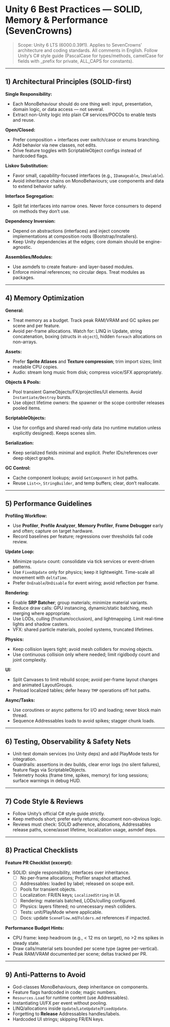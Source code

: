 # Unity 6 Best Practices — SOLID, Memory & Performance (SevenCrowns)

> Scope: Unity 6 LTS (6000.0.39f1). Applies to SevenCrowns’ architecture and coding standards. All comments in English. Follow Unity’s C# style guide (PascalCase for types/methods, camelCase for fields with \_prefix for private, ALL_CAPS for constants).

---

## 1) Architectural Principles (SOLID-first)

**Single Responsibility:**

* Each MonoBehaviour should do one thing well: input, presentation, domain logic, or data access — not several.
* Extract non-Unity logic into plain C# services/POCOs to enable tests and reuse.

**Open/Closed:**

* Prefer composition + interfaces over switch/case or enums branching. Add behavior via new classes, not edits.
* Drive feature toggles with ScriptableObject configs instead of hardcoded flags.

**Liskov Substitution:**

* Favor small, capability-focused interfaces (e.g., `IDamageable`, `IHealable`).
* Avoid inheritance chains on MonoBehaviours; use components and data to extend behavior safely.

**Interface Segregation:**

* Split fat interfaces into narrow ones. Never force consumers to depend on methods they don’t use.

**Dependency Inversion:**

* Depend on abstractions (interfaces) and inject concrete implementations at composition roots (Bootstrap/Installers).
* Keep Unity dependencies at the edges; core domain should be engine-agnostic.

**Assemblies/Modules:**

* Use asmdefs to create feature- and layer-based modules.
* Enforce minimal references; no circular deps. Treat modules as packages.

---

## 4) Memory Optimization

**General:**

* Treat memory as a budget. Track peak RAM/VRAM and GC spikes per scene and per feature.
* Avoid per-frame allocations. Watch for: LINQ in Update, string concatenation, boxing (structs in `object`), hidden `foreach` allocations on non-arrays.

**Assets:**

* Prefer **Sprite Atlases** and **Texture compression**; trim import sizes; limit readable CPU copies.
* Audio: stream long music from disk; compress voice/SFX appropriately.

**Objects & Pools:**

* Pool transient GameObjects/FX/projectiles/UI elements. Avoid `Instantiate/Destroy` bursts.
* Use object lifetime owners: the spawner or the scope controller releases pooled items.

**ScriptableObjects:**

* Use for configs and shared read-only data (no runtime mutation unless explicitly designed). Keeps scenes slim.

**Serialization:**

* Keep serialized fields minimal and explicit. Prefer IDs/references over deep object graphs.

**GC Control:**

* Cache component lookups; avoid `GetComponent` in hot paths.
* Reuse `List<>`, `StringBuilder`, and temp buffers; clear, don’t reallocate.

---

## 5) Performance Guidelines

**Profiling Workflow:**

* Use **Profiler**, **Profile Analyzer**, **Memory Profiler**, **Frame Debugger** early and often; capture on target hardware.
* Record baselines per feature; regressions over thresholds fail code review.

**Update Loop:**

* Minimize `Update` count: consolidate via tick services or event-driven patterns.
* Use `FixedUpdate` only for physics; keep it lightweight. Time-scale all movement with `deltaTime`.
* Prefer `OnEnable`/`OnDisable` for event wiring; avoid reflection per frame.

**Rendering:**

* Enable **SRP Batcher**; group materials; minimize material variants.
* Reduce draw calls: GPU instancing, dynamic/static batching, mesh merging where appropriate.
* Use LODs, culling (frustum/occlusion), and lightmapping. Limit real-time lights and shadow casters.
* VFX: shared particle materials, pooled systems, truncated lifetimes.

**Physics:**

* Keep collision layers tight; avoid mesh colliders for moving objects.
* Use continuous collision only where needed; limit rigidbody count and joint complexity.

**UI:**

* Split Canvases to limit rebuild scope; avoid per-frame layout changes and animated LayoutGroups.
* Preload localized tables; defer heavy `TMP` operations off hot paths.

**Async/Tasks:**

* Use coroutines or async patterns for I/O and loading; never block main thread.
* Sequence Addressables loads to avoid spikes; stagger chunk loads.

---

## 6) Testing, Observability & Safety Nets

* Unit-test domain services (no Unity deps) and add PlayMode tests for integration.
* Guardrails: assertions in dev builds, clear error logs (no silent failures), feature flags via ScriptableObjects.
* Telemetry hooks (frame time, spikes, memory) for long sessions; surface warnings in debug HUD.

---

## 7) Code Style & Reviews

* Follow Unity’s official C# style guide strictly.
* Keep methods short; prefer early returns; document non-obvious logic.
* Reviews must check: SOLID adherence, allocations, Addressables release paths, scene/asset lifetime, localization usage, asmdef deps.

---

## 8) Practical Checklists

**Feature PR Checklist (excerpt):**

* SOLID: single responsibility, interfaces over inheritance.
  * [ ] No per-frame allocations; Profiler snapshot attached.
  * [ ] Addressables: loaded by label; released on scope exit.
  * [ ] Pools for transient objects.
  * [ ] Localization: FR/EN keys; `LocalizedString` in UI.
  * [ ] Rendering: materials batched, LODs/culling configured.
  * [ ] Physics: layers filtered; no unnecessary mesh colliders.
  * [ ] Tests: unit/PlayMode where applicable.
  * [ ] Docs: update `SceneFlow.md`/`Folders.md` references if impacted.

**Performance Budget Hints:**

* CPU frame: keep headroom (e.g., \< 12 ms on target), no \>2 ms spikes in steady state.
* Draw calls/material sets bounded per scene type (agree per-vertical).
* Peak RAM/VRAM documented per scene; deltas tracked per PR.

---

## 9) Anti-Patterns to Avoid

* God-classes MonoBehaviours, deep inheritance on components.
* Feature flags hardcoded in code; magic numbers.
* `Resources.Load` for runtime content (use Addressables).
* Instantiating UI/FX per event without pooling.
* LINQ/allocations inside `Update`/`LateUpdate`/`FixedUpdate`.
* Forgetting to **Release** Addressables handles/labels.
* Hardcoded UI strings; skipping FR/EN keys.